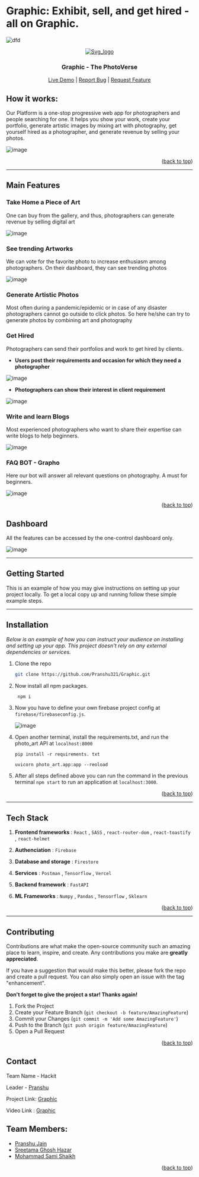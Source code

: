 # Graphic: Exhibit, sell, and get hired - all on Graphic.

<img src="https://img.shields.io/badge/Full%20Stack%20Track-7925C7?style=for-the-badge&logoColor=white" alt="dfd" />
<div align="center">
  <a id="top" href="https://Graphic.vercel.app/" target="blank">
   
![Svg_logo](https://github.com/Pranshu321/Graphic/assets/53607086/cae62cd6-7156-4c90-ad8c-dfaf2db1b807)

  </a>

  <h3 align="center">Graphic - The PhotoVerse</h3>

  <p align="center">
    <a href="https://Graphic.vercel.app/" target="blank">Live Demo</a> |
    <a href="https://github.com/Pranshu321/Graphic/issues" target="blank">Report Bug</a> |
    <a href="https://github.com/Pranshu321/Graphic/issues" target="blank">Request Feature</a>
  </p>
</div>

## How it works:

Our Platform is a one-stop progressive web app for photographers and people searching for one. It helps you show your work, create your portfolio, generate artistic images by mixing art with photography, get yourself hired as a photographer, and generate revenue by selling your photos.

![image](https://github.com/Pranshu321/Graphic/assets/86917304/9028a9cd-7376-4fd1-932f-d86a6255b265)


<p align="right">(<a href="#top">back to top</a>)</p>

---

## Main Features

### Take Home a Piece of Art

One can buy from the gallery, and thus, photographers can generate revenue by selling digital art

![image](https://github.com/Pranshu321/Graphic/assets/86917304/2886b814-ba00-432a-b706-4225c8f3ee62)


### See trending Artworks

We can vote for the favorite photo to increase enthusiasm among photographers. On their dashboard, they can see trending photos

![image](https://github.com/Pranshu321/Graphic/assets/86917304/51e403e3-7995-4a3a-8069-051f3031a328)


### Generate Artistic Photos

Most often during a pandemic/epidemic or in case of any disaster photographers cannot go outside to click photos. So here he/she can try to generate photos by combining art and photography

### Get Hired

Photographers can send their portfolios and work to get hired by clients.
  - **Users post their requirements and occasion for which they need a photographer**

  ![image](https://github.com/Pranshu321/Graphic/assets/86917304/e92ce44a-dd39-488b-bfd3-9818e2e7e8bc)


  - **Photographers can show their interest in client requirement**
  
  ![image](https://github.com/Pranshu321/Graphic/assets/86917304/63d4e1ca-6a7d-4431-a178-26fb91974866)

### Write and learn Blogs

Most experienced photographers who want to share their expertise can write blogs to help beginners.

![image](https://github.com/Pranshu321/Graphic/assets/86917304/a65c543c-0b1e-4602-b487-adc54bc2210f)


### FAQ BOT - Grapho

Here our bot will answer all relevant questions on photography. A must for beginners.

![image](https://github.com/Pranshu321/Graphic/assets/86917304/24835da9-17d8-49f5-b844-70ee2724e56f)


<p align="right">(<a href="#top">back to top</a>)</p>

## Dashboard
All the features can be accessed by the one-control dashboard only.

![image](https://github.com/Pranshu321/Graphic/assets/86917304/4dc4a1f3-8734-4098-baef-7aaf07cf3e11)


---

<!-- GETTING STARTED -->

## Getting Started

This is an example of how you may give instructions on setting up your project locally.
To get a local copy up and running follow these simple example steps.

---

## Installation

_Below is an example of how you can instruct your audience on installing and setting up your app. This project doesn't rely on any external dependencies or services._

1. Clone the repo
   ```sh
   git clone https://github.com/Pranshu321/Graphic.git
   ```
2. Now install all npm packages.

   ```sh
    npm i
   ```

3. Now you have to define your own firebase project config at `firebase/firebaseconfig.js`.

   ![image](https://user-images.githubusercontent.com/86917304/183728317-30372103-f0d7-4e99-b12c-7f0cd825ea18.png)

4. Open another terminal, install the requirements.txt, and run the photo_art API at `localhost:8000`

   ```
   pip install -r requirements. txt

   uvicorn photo_art.app:app --reoload
   ```

5. After all steps defined above you can run the command in the previous terminal `npm start` to run an application at `localhost:3000`.

<p align="right">(<a href="#top">back to top</a>)</p>

---

## Tech Stack

1. **Frontend frameworks** : `React` , `SASS` , `react-router-dom` , `react-toastify` , `react-helmet`

2. **Authenciation** : `Firebase`

3. **Database and storage** : `Firestore`

4. **Services** : `Postman` , `Tensorflow` , `Vercel`

5. **Backend framework** : `FastAPI`

6. **ML Frameworks** : `Numpy` , `Pandas` , `Tensorflow` , `Sklearn`
<p align="right">(<a href="#top">back to top</a>)</p>

---

## Contributing

Contributions are what make the open-source community such an amazing place to learn, inspire, and create. Any contributions you make are **greatly appreciated**.

If you have a suggestion that would make this better, please fork the repo and create a pull request. You can also simply open an issue with the tag "enhancement".

**Don't forget to give the project a star! Thanks again!**

1. Fork the Project
2. Create your Feature Branch (`git checkout -b feature/AmazingFeature`)
3. Commit your Changes (`git commit -m 'Add some AmazingFeature'`)
4. Push to the Branch (`git push origin feature/AmazingFeature`)
5. Open a Pull Request

<p align="right">(<a href="#top">back to top</a>)</p>

<!-- CONTACT -->

## Contact

Team Name - Hackit

Leader - [Pranshu](mailto:pranshujain0331@gmail.com)

Project Link: [Graphic](https://graphic32.vercel.app/)

Video Link : [Graphic]()

## Team Members:

-  [Pranshu Jain](https://github.com/Pranshu321)
-  [Sreetama Ghosh Hazar](https://github.com/Sreetama2001)
-  [Mohammad Sami Shaikh](https://github.com/MSamiDev)

<p align="right">(<a href="#top">back to top</a>)</p>
